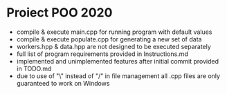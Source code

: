 # Proiect POO 2020
* compile & execute main.cpp for running program with default values
* compile & execute populate.cpp for generating a new set of data
* workers.hpp & data.hpp are not designed to be executed separately
* full list of program requirements provided in Instructions.md
* implemented and unimplemented features after initial commit provided in TODO.md
* due to use of "\\" instead of "/" in file management all .cpp files are only guaranteed to work on Windows
